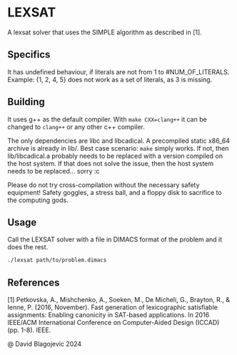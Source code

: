 # LEXSAT

A lexsat solver that uses the SIMPLE algorithm as described in [1].

## Specifics
It has undefined behaviour, if literals are not from 1 to #NUM_OF_LITERALS.
Example: {1, 2, 4, 5} does not work as a set of literals, as 3 is missing.

## Building
It uses g++ as the default compiler.
With `make CXX=clang++` it can be changed to `clang++` or any other c++ compiler.

The only dependencies are libc and libcadical.
A precompiled static x86_64 archive is already in lib/.
Best case scenario: `make` simply works.
If not, then lib/libcadical.a probably needs to be replaced with a version compiled on the host system.
If that does not solve the issue, then the host system needs to be replaced... sorry :c

Please do not try cross-compilation without the necessary safety equipment!
Safety goggles, a stress ball, and a floppy disk to sacrifice to the computing gods.

## Usage
Call the LEXSAT solver with a file in DIMACS format of the problem and it does the rest.

```bash
./lexsat path/to/problem.dimacs
```

## References
[1] Petkovska, A., Mishchenko, A., Soeken, M., De Micheli, G., Brayton, R., & Ienne, P. (2016, November). Fast generation of lexicographic satisfiable assignments: Enabling canonicity in SAT-based applications. In 2016 IEEE/ACM International Conference on Computer-Aided Design (ICCAD) (pp. 1-8). IEEE.


@ David Blagojevic 2024